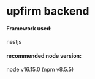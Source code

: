 # upfirm backend

#### Framework used:

nestjs

#### recommended node version:

node v16.15.0 (npm v8.5.5)
